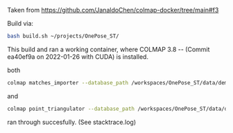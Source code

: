 Taken from https://github.com/JanaldoChen/colmap-docker/tree/main#f3

Build via: 

 
```bash
bash build.sh ~/projects/OnePose_ST/
```

This build and ran a working container, where COLMAP 3.8 -- (Commit ea40ef9a on 2022-01-26 with CUDA) is installed. 

both 

```bash
colmap matches_importer --database_path /workspaces/OnePose_ST/data/demo/sfm_model/outputs_softmax_loftr_loftr/demo_cam/sfm_ws/database.db --match_list_path /workspaces/OnePose_ST/data/demo/sfm_model/outputs_softmax_loftr_loftr/demo_cam/pairs-covis10.txt --match_type pairs
```

and 

```bash
colmap point_triangulator --database_path /workspaces/OnePose_ST/data/demo/sfm_model/outputs_softmax_loftr_loftr/demo_cam/sfm_ws/database.db --image_path / --input_path /workspaces/OnePose_ST/data/demo/sfm_model/outputs_softmax_loftr_loftr/demo_cam/sfm_empty --output_path /workspaces/OnePose_ST/data/demo/sfm_model/outputs_softmax_loftr_loftr/demo_cam/sfm_ws/model --Mapper.ba_refine_focal_length 0 --Mapper.ba_refine_principal_point 0 --Mapper.ba_refine_extra_params 0
```

ran through succesfully. (See stacktrace.log)

